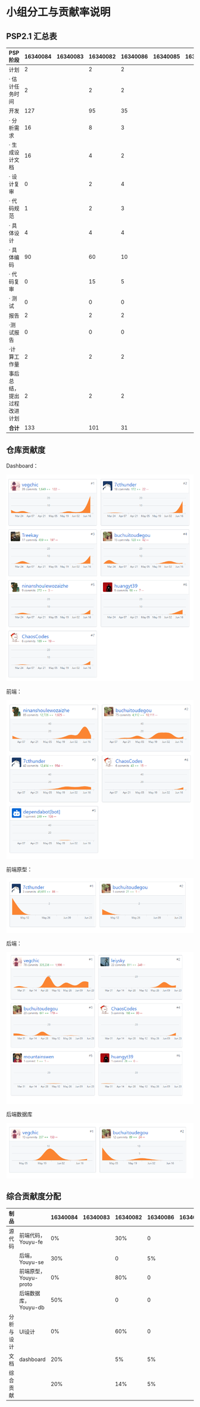 # 小组分工与贡献率说明



## PSP2.1 汇总表

| PSP阶段                    | 16340084 | 16340083 | 16340082 | 16340086 | 16340085 | 16340010 | 16340106 | 16340150 |
| -------------------------- | -------- | -------- | -------- | -------- | -------- | -------- | -------- | -------- |
| 计划                       | 2        |          |    2    |      2    |          |          |          |          |
| · 估计任务时间             | 2        |          |     2    |       2   |          |          |          |          |
| 开发                       | 127      |          |    95    |    35      |          |          |          |          |
| · 分析需求                 | 16       |          |     8    |    3      |          |          |          |          |
| · 生成设计文档             | 16       |          |     4   |      2    |          |          |          |          |
| · 设计复审                 | 0        |          |    2    |     4     |          |          |          |          |
| · 代码规范                 | 1        |          |    2     |    3      |          |          |          |          |
| · 具体设计                 | 4        |          |    4     |    4      |          |          |          |          |
| · 具体编码                 | 90       |          |    60     |    10      |          |          |          |          |
| · 代码复审                 | 0        |          |    15     |     5     |          |          |          |          |
| · 测试                     | 0        |          |    0     |     0     |          |          |          |          |
| 报告                       | 2        |          |    2     |     2     |          |          |          |          |
| ·测试报告                  | 0        |          |    0     |      0    |          |          |          |          |
| ·计算工作量                | 2        |          |    2     |     2     |          |          |          |          |
| 事后总结，提出过程改进计划 | 2        |          |    2     |        2  |          |          |          |          |
| **合计**                   | 133      |          |    101   |    31      |          |          |          |          |





## 仓库贡献度

Dashboard：

![](../assets/images/all-dashboard.png)



前端：

![](../assets/images/all-fe.png)

前端原型：


![all-proto](../assets/images/all-proto.png)

后端：

![](../assets/images/all-se.png)

后端数据库

![](../assets/images/all-db.png)



## 综合贡献度分配

| 制品       |                       | 16340084 | 16340083 | 16340082 | 16340086 | 16340085 | 16340010 | 16340106 | 16340150 |
| ---------- | --------------------- | -------- | -------- | -------- | -------- | -------- | -------- | -------- | -------- |
| 源代码     | 前端代码，Youyu-fe    | 0%       |          |  30%     |     0     |          |          |          |          |
|            | 后端，Youyu-se        | 30%      |          |  0       |     5%     |          |          |          |          |
|            | 前端原型，Youyu-proto | 0%       |          |  80%      |     0     |          |          |          |          |
|            | 后端数据库，Youyu-db  | 50%      |          |   0      |     0     |          |          |          |          |
| 分析与设计 | UI设计                | 0%       |          |   60%     |     0     |          |          |          |          |
| 文档       | dashboard             | 20%      |          |   5%     |     5%     |          |          |          |          |
| 综合贡献   |                       | 20%      |          |   14%     |      5%    |          |          |          |          |
